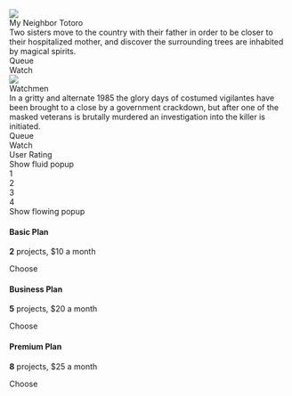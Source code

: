 <div class="ui card" data-html="<div class='header'>User Rating</div><div class='content'><div class='ui star rating'><i class='active icon'></i><i class='active icon'></i><i class='active icon'></i><i class='icon'></i><i class='icon'></i></div></div>">
    <div class="image">
      <img src="/images/movies/totoro-horizontal.jpg">
    </div>
    <div class="content">
      <div class="header">My Neighbor Totoro</div>
      <div class="description">
        Two sisters move to the country with their father in order to be closer to their hospitalized mother, and discover the surrounding trees are inhabited by magical spirits.
      </div>
    </div>
    <div class="ui two bottom attached buttons">
      <div class="ui button">
        <i class="add icon"></i>
        Queue
      </div>
      <div class="ui primary button">
        <i class="play icon"></i>
        Watch
      </div>
    </div>
  </div>
  <div class="ui card">
    <div class="image">
      <img src="/images/movies/watchmen-horizontal.jpg">
    </div>
    <div class="content">
      <div class="header">Watchmen</div>
      <div class="description">
        In a gritty and alternate 1985 the glory days of costumed vigilantes have been brought to a close by a government crackdown, but after one of the masked veterans is brutally murdered an investigation into the killer is initiated.
      </div>
    </div>
    <div class="ui two bottom attached buttons">
      <div class="ui button">
        <i class="add icon"></i>
        Queue
      </div>
      <div class="ui primary button">
        <i class="play icon"></i>
        Watch
      </div>
    </div>
  </div>
<div class="ui popup">
    <div class="header">User Rating</div>
    <div class="ui star rating" data-rating="3"></div>
  </div>
  <div class="ui icon button" data-content="The default theme's basic popup removes the pointing arrow." data-variation="basic">
    <i class="add icon"></i>
  </div>
  <i class="circular heart icon link" data-content="Hello. This is a wide pop-up which allows for lots of content with additional space. You can fit a lot of words here and the paragraphs will be pretty wide." data-variation="wide"></i>
<i class="circular heart icon link" data-content="Hello. This is a very wide pop-up which allows for lots of content with additional space. You can fit a lot of words here and the paragraphs will be pretty wide." data-variation="very wide"></i>
<div class="ui button">Show fluid popup</div>
<div class="ui fluid popup">
    <div class="ui four column divided center aligned grid">
      <div class="column">1</div>
      <div class="column">2</div>
      <div class="column">3</div>
      <div class="column">4</div>
    </div>
  </div>
  <i class="circular heart icon link" data-content="Hello. This is a small popup" data-variation="small"></i>
<i class="circular heart icon link" data-content="Hello. This is a large popup" data-variation="large"></i>
<i class="circular heart icon link" data-content="Hello. This is a huge popup" data-variation="huge"></i>
<div class="ui button">Show flowing popup</div>
<div class="ui flowing popup">
    <div class="ui three column divided equal height center aligned grid">
      <div class="column">
        <h4 class="ui header">Basic Plan</h4>
        <p><b>2</b> projects, $10 a month</p>
        <div class="ui button">Choose</div>
      </div>
      <div class="column">
        <h4 class="ui header">Business Plan</h4>
        <p><b>5</b> projects, $20 a month</p>
        <div class="ui button">Choose</div>
      </div>
      <div class="column">
        <h4 class="ui header">Premium Plan</h4>
        <p><b>8</b> projects, $25 a month</p>
        <div class="ui button">Choose</div>
      </div>
    </div>
  </div>
  <i class="circular heart icon link" data-content="Hello. This is an inverted popup" data-variation="inverted"></i>
